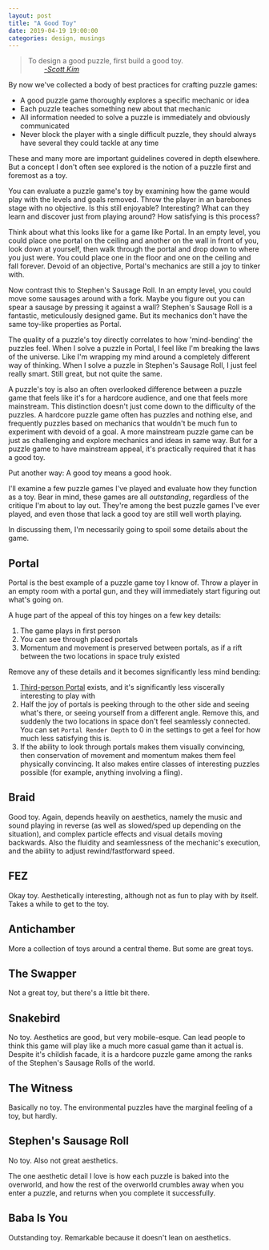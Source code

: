 ```yaml
---
layout: post
title: "A Good Toy"
date: 2019-04-19 19:00:00
categories: design, musings
---
```

>To design a good puzzle, first build a good toy.  
>&nbsp;&nbsp;&nbsp;&nbsp;&nbsp;&nbsp;&nbsp;&nbsp;[_-Scott Kim_](http://www.scottkim.com.previewc40.carrierzone.com/thinkinggames/whatisapuzzle/index.html)

By now we've collected a body of best practices for crafting puzzle games:
- A good puzzle game thoroughly explores a specific mechanic or idea
- Each puzzle teaches something new about that mechanic
- All information needed to solve a puzzle is immediately and obviously communicated
- Never block the player with a single difficult puzzle, they should always have several they could tackle at any time

These and many more are important guidelines covered in depth elsewhere. But a concept I don't often see explored is the notion of a puzzle first and foremost as a toy.

You can evaluate a puzzle game's toy by examining how the game would play with the levels and goals removed. Throw the player in an barebones stage with no objective. Is this still enjoyable? Interesting? What can they learn and discover just from playing around? How satisfying is this process?

Think about what this looks like for a game like Portal. In an empty level, you could place one portal on the ceiling and another on the wall in front of you, look down at yourself, then walk through the portal and drop down to where you just were. You could place one in the floor and one on the ceiling and fall forever. Devoid of an objective, Portal's mechanics are still a joy to tinker with.

Now contrast this to Stephen's Sausage Roll. In an empty level, you could move some sausages around with a fork. Maybe you figure out you can spear a sausage by pressing it against a wall? Stephen's Sausage Roll is a fantastic, meticulously designed game. But its mechanics don't have the same toy-like properties as Portal.

The quality of a puzzle's toy directly correlates to how 'mind-bending' the puzzles feel. When I solve a puzzle in Portal, I feel like I'm breaking the laws of the universe. Like I'm wrapping my mind around a completely different way of thinking. When I solve a puzzle in Stephen's Sausage Roll, I just feel really smart. Still great, but not quite the same.

A puzzle's toy is also an often overlooked difference between a puzzle game that feels like it's for a hardcore audience, and one that feels more mainstream. This distinction doesn't just come down to the difficulty of the puzzles. A hardcore puzzle game often has puzzles and nothing else, and frequently puzzles based on mechanics that wouldn't be much fun to experiment with devoid of a goal. A more mainstream puzzle game can be just as challenging and explore mechanics and ideas in same way. But for a puzzle game to have mainstream appeal, it's practically required that it has a good toy.

Put another way: A good toy means a good hook.

I'll examine a few puzzle games I've played and evaluate how they function as a toy. Bear in mind, these games are all _outstanding_, regardless of the critique I'm about to lay out. They're among the best puzzle games I've ever played, and even those that lack a good toy are still well worth playing.

In discussing them, I'm necessarily going to spoil some details about the game.


## Portal

Portal is the best example of a puzzle game toy I know of. Throw a player in an empty room with a portal gun, and they will immediately start figuring out what's going on.

A huge part of the appeal of this toy hinges on a few key details:
1. The game plays in first person
2. You can see through placed portals
3. Momentum and movement is preserved between portals, as if a rift between the two locations in space truly existed

Remove any of these details and it becomes significantly less mind bending:
1. [Third-person Portal](https://portal.wecreatestuff.com/portal.php) exists, and it's significantly less viscerally interesting to play with
2. Half the joy of portals is peeking through to the other side and seeing what's there, or seeing yourself from a different angle. Remove this, and suddenly the two locations in space don't feel seamlessly connected. You can set `Portal Render Depth` to 0 in the settings to get a feel for how much less satisfying this is.
3. If the ability to look through portals makes them visually convincing, then conservation of movement and momentum makes them feel physically convincing. It also makes entire classes of interesting puzzles possible (for example, anything involving a fling).


## Braid

Good toy. Again, depends heavily on aesthetics, namely the music and sound playing in reverse (as well as slowed/sped up depending on the situation), and complex particle effects and visual details moving backwards. Also the fluidity and seamlessness of the mechanic's execution, and the ability to adjust rewind/fastforward speed.


## FEZ

Okay toy. Aesthetically interesting, although not as fun to play with by itself. Takes a while to get to the toy.


## Antichamber

More a collection of toys around a central theme. But some are great toys.


## The Swapper

Not a great toy, but there's a little bit there.


## Snakebird

No toy. Aesthetics are good, but very mobile-esque. Can lead people to think this game will play like a much more casual game than it actual is. Despite it's childish facade, it is a hardcore puzzle game among the ranks of the Stephen's Sausage Rolls of the world.


## The Witness

Basically no toy. The environmental puzzles have the marginal feeling of a toy, but hardly.


## Stephen's Sausage Roll

No toy. Also not great aesthetics.

The one aesthetic detail I love is how each puzzle is baked into the overworld, and how the rest of the overworld crumbles away when you enter a puzzle, and returns when you complete it successfully.


## Baba Is You

Outstanding toy. Remarkable because it doesn't lean on aesthetics.
